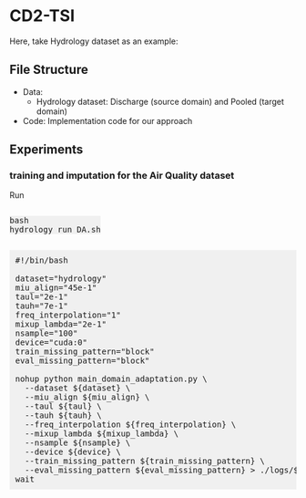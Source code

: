 # CD2-TSI
Here, take Hydrology dataset as an example:
## File Structure

- Data:
  - Hydrology dataset: Discharge (source domain) and Pooled (target domain)
- Code: Implementation code for our approach

## Experiments

### training and imputation for the Air Quality dataset
Run <pre style="background: #f0f0f0; display: inline-block;">bash hydrology_run_DA.sh</pre>
<pre style="background: #f0f0f0; padding: 10px;">
#!/bin/bash

dataset="hydrology"
miu_align="45e-1"
taul="2e-1"
tauh="7e-1"
freq_interpolation="1"
mixup_lambda="2e-1"
nsample="100"
device="cuda:0"
train_missing_pattern="block"
eval_missing_pattern="block"

nohup python main_domain_adaptation.py \
  --dataset ${dataset} \
  --miu_align ${miu_align} \
  --taul ${taul} \
  --tauh ${tauh} \
  --freq_interpolation ${freq_interpolation} \
  --mixup_lambda ${mixup_lambda} \
  --nsample ${nsample} \
  --device ${device} \
  --train_missing_pattern ${train_missing_pattern} \
  --eval_missing_pattern ${eval_missing_pattern} > ./logs/${dataset}/CD2-TSI-train_missing_pattern_${train_missing_pattern}-eval_missing_pattern_${eval_missing_pattern}-miu_align_${miu_align}-taul_${taul}-tauh_${tauh}-freq_interpolation_${freq_interpolation}-mixup_lambda_${mixup_lambda}.log 2>&1 &
wait
</pre>
